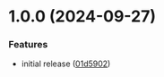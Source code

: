 # 1.0.0 (2024-09-27)


### Features

* initial release ([01d5902](https://github.com/podium-lib/eslint-config/commit/01d5902e9f122d1e82a3c543fc2c947eb7991453))
